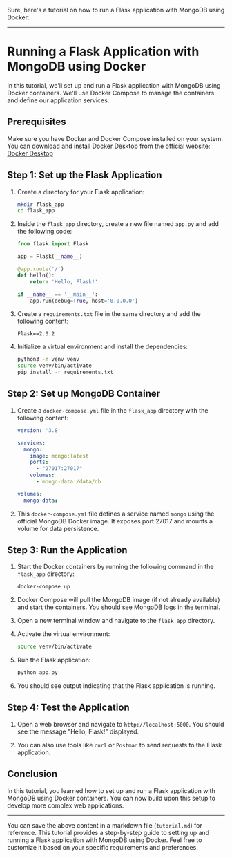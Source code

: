 Sure, here's a tutorial on how to run a Flask application with MongoDB using Docker:

---

# Running a Flask Application with MongoDB using Docker

In this tutorial, we'll set up and run a Flask application with MongoDB using Docker containers. We'll use Docker Compose to manage the containers and define our application services.

## Prerequisites

Make sure you have Docker and Docker Compose installed on your system. You can download and install Docker Desktop from the official website: [Docker Desktop](https://www.docker.com/products/docker-desktop)

## Step 1: Set up the Flask Application

1. Create a directory for your Flask application:

    ```bash
    mkdir flask_app
    cd flask_app
    ```

2. Inside the `flask_app` directory, create a new file named `app.py` and add the following code:

    ```python
    from flask import Flask

    app = Flask(__name__)

    @app.route('/')
    def hello():
        return 'Hello, Flask!'

    if __name__ == '__main__':
        app.run(debug=True, host='0.0.0.0')
    ```

3. Create a `requirements.txt` file in the same directory and add the following content:

    ```
    Flask==2.0.2
    ```

4. Initialize a virtual environment and install the dependencies:

    ```bash
    python3 -m venv venv
    source venv/bin/activate
    pip install -r requirements.txt
    ```

## Step 2: Set up MongoDB Container

1. Create a `docker-compose.yml` file in the `flask_app` directory with the following content:

    ```yaml
    version: '3.8'

    services:
      mongo:
        image: mongo:latest
        ports:
          - "27017:27017"
        volumes:
          - mongo-data:/data/db

    volumes:
      mongo-data:
    ```

2. This `docker-compose.yml` file defines a service named `mongo` using the official MongoDB Docker image. It exposes port 27017 and mounts a volume for data persistence.

## Step 3: Run the Application

1. Start the Docker containers by running the following command in the `flask_app` directory:

    ```bash
    docker-compose up
    ```

2. Docker Compose will pull the MongoDB image (if not already available) and start the containers. You should see MongoDB logs in the terminal.

3. Open a new terminal window and navigate to the `flask_app` directory.

4. Activate the virtual environment:

    ```bash
    source venv/bin/activate
    ```

5. Run the Flask application:

    ```bash
    python app.py
    ```

6. You should see output indicating that the Flask application is running.

## Step 4: Test the Application

1. Open a web browser and navigate to `http://localhost:5000`. You should see the message "Hello, Flask!" displayed.

2. You can also use tools like `curl` or `Postman` to send requests to the Flask application.

## Conclusion

In this tutorial, you learned how to set up and run a Flask application with MongoDB using Docker containers. You can now build upon this setup to develop more complex web applications.

---

You can save the above content in a markdown file (`tutorial.md`) for reference. This tutorial provides a step-by-step guide to setting up and running a Flask application with MongoDB using Docker. Feel free to customize it based on your specific requirements and preferences.